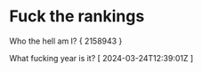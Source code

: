 # Fuck the rankings

Who the hell am I?
{ 2158943 }

What fucking year is it?
[ 2024-03-24T12:39:01Z ]
